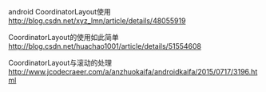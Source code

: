 android CoordinatorLayout使用
http://blog.csdn.net/xyz_lmn/article/details/48055919

 CoordinatorLayout的使用如此简单
http://blog.csdn.net/huachao1001/article/details/51554608

CoordinatorLayout与滚动的处理
http://www.jcodecraeer.com/a/anzhuokaifa/androidkaifa/2015/0717/3196.html

